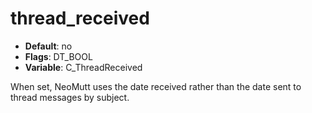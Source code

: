 # thread_received

- **Default**: no
- **Flags**: DT_BOOL
- **Variable**: C_ThreadReceived

When set, NeoMutt uses the date received rather than the date sent
to thread messages by subject.
